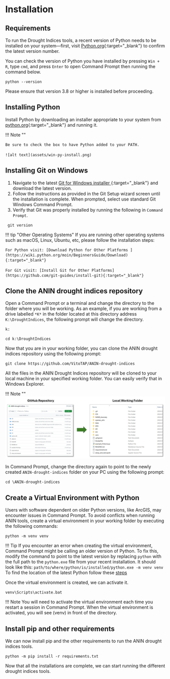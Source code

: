# Installation

## Requirements
To run the Drought Indices tools, a recent version of Python needs to be installed on your system—first, visit [Python.org](https://www.python.org/){:target="_blank"} to confirm the latest version number. 

You can check the version of Python you have installed by pressing `Win + R`, type `cmd`, and press `Enter` to open Command Prompt then running the command below. 
```
python --version
```
Please ensure that version 3.8 or higher is installed before proceeding. 

## Installing Python
Install Python by downloading an installer appropriate to your system from [python.org](https://www.python.org/){:target="_blank"}  and running it.

!!! Note ""

    Be sure to check the box to have Python added to your PATH.

    ![alt text](assets/win-py-install.png)

## Installing Git on Windows
1. Navigate to the latest [Git for Windows installer ](https://gitforwindows.org/){:target="_blank"} and download the latest version.
2. Follow the instructions as provided in the Git Setup wizard screen until the installation is complete. When prompted, select use standard Git Windows Command Prompt.
3. Verify that Git was properly installed by running the following in `Command Prompt`.
   
```
 git version
``` 

!!! tip "Other Operating Systems"
    If you are running other operating systems such as macOS, Linux, Ubuntu, etc, please follow the installation steps:

    For Python visit: [Download Python for Other Platforms ](https://wiki.python.org/moin/BeginnersGuide/Download){:target="_blank"}

    For Git visit: [Install Git for Other Platforms](https://github.com/git-guides/install-git){:target="_blank"}

## Clone the ANIN drought indices repository
Open a Command Prompt or a terminal and change the directory to the folder where you will be working. As an example, if you are working from a drive labelled `*K*` in the folder located at this directory address `K:\DroughtIndices`, the following prompt will change the directory.

```
k:
```
```
cd k:\DroughtIndices
```

Now that you are in your working folder, you can clone the ANIN drought indices repository using the following prompt:
```
git clone https://github.com/VitoTAP/ANIN-drought-indices
```
All the files in the ANIN Drought Indices repository will be cloned to your local machine in your specified working folder. You can easily verify that in Windows Explorer. 

!!! Note ""
    ![alt text](assets/Online2Local.PNG)

In Command Prompt, change the directory again to point to the newly created `ANIN-drought-indices` folder on your PC using the following prompt:
``` 
cd \ANIN-drought-indices
```
## Create a Virtual Environment with Python
Users with software dependent on older Python versions, like ArcGIS, may encounter issues in Command Prompt. To avoid conflicts when running ANIN tools, create a virtual environment in your working folder by executing the following commands:

``` 
python -m venv venv
```
!!! Tip
    If you encounter an error when creating the virtual environment, Command Prompt might be calling an older version of Python. To fix this, modify the command to point to the latest version by replacing `python` with the full path to the `python.exe` file from your recent installation. It should look like this:
    ```
    path/to/where/python/is/installed/python.exe -m venv venv
    ```
    To find the location of the latest Python follow these [steps](FAQ_Python.md#how-do-i-find-the-location-of-my-python-installation)

Once the virtual environment is created, we can activate it.
``` 
venv\Scripts\activate.bat
```
!!! Note
    You will need to activate the virtual environment each time you restart a session in Command Prompt. When the virtual environment is activated, you will see (venv) in front of the directory.

## Install pip and other requirements
We can now install pip and the other requirements to run the ANIN drought indices tools.

```
python -m pip install -r requirements.txt
```
Now that all the installations are complete, we can start running the different drought indices tools.
